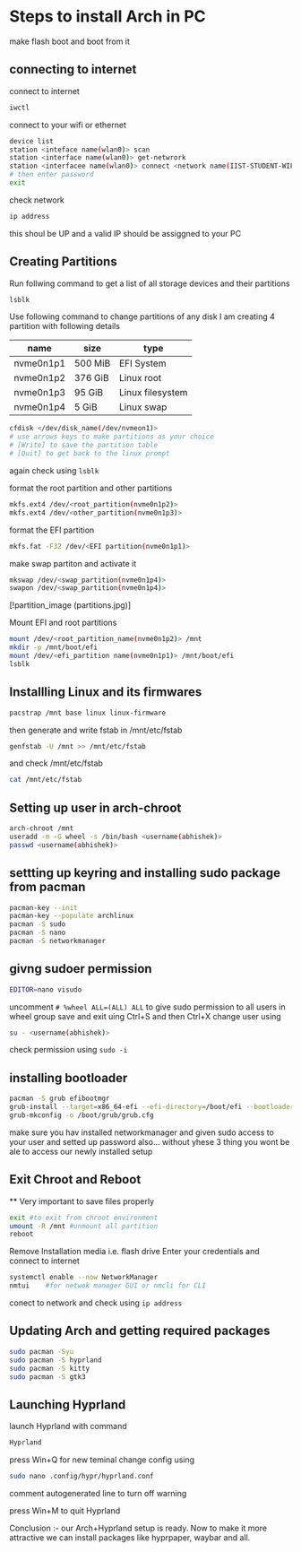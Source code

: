 # Steps to install Arch in PC
make flash boot and boot from it

## connecting to internet
connect to internet
  ```sh
  iwctl
  ```
connect to your wifi or ethernet
  ```sh
  device list
  station <inteface name(wlan0)> scan
  station <interface name(wlan0)> get-netwrork
  station <interfacee name(wlan0)> connect <network name(IIST-STUDENT-WIFI)>
  # then enter password
  exit
  ```
check network
  ```sh
  ip address
  ```
  this shoul be UP and a valid IP should be assiggned to your PC

## Creating Partitions
Run follwing command to get a list of all storage devices and their partitions
```sh
lsblk
```
Use following command to change partitions of any disk
I am creating 4 partition with following details

| name | size | type |
| --- | --- | --- |
| nvme0n1p1 | 500 MiB | EFI System | 
| nvme0n1p2 | 376 GiB | Linux root |
| nvme0n1p3 | 95  GiB | Linux filesystem |
| nvme0n1p4 | 5   GiB | Linux swap |

```sh
cfdisk </dev/disk_name(/dev/nvmeon1)>
# use arrows keys to make partitions as your choice
# [Write] to save the partition table
# [Quit] to get back to the linux prompt
```
again check using ```lsblk```

format the root partition and other partitions
```sh
mkfs.ext4 /dev/<root_partition(nvme0n1p2)>
mkfs.ext4 /dev/<other_partition(nvme0n1p3)>
```
format the EFI partition
```sh
mkfs.fat -F32 /dev/<EFI partition(nvme0n1p1)>
```
make swap partiton and activate it
```sh
mkswap /dev/<swap_partition(nvme0n1p4)>
swapon /dev/<swap_partition(nvme0n1p4)>
```

[!partition_image (partitions.jpg)]

Mount EFI and root partitions
```sh
mount /dev/<root_partition_name(nvme0n1p2)> /mnt
mkdir -p /mnt/boot/efi
mount /dev/<efi_partition name(nvme0n1p1)> /mnt/boot/efi
lsblk
``` 

## Installling Linux and its firmwares
```sh
pacstrap /mnt base linux linux-firmware
```
then generate and write fstab in /mnt/etc/fstab
```sh
genfstab -U /mnt >> /mnt/etc/fstab
```
and check /mnt/etc/fstab
```sh
cat /mnt/etc/fstab
```

## Setting up user in arch-chroot 
```sh
arch-chroot /mnt
useradd -m -G wheel -s /bin/bash <username(abhishek)>
passwd <username(abhishek)>
```
## settting up keyring and installing sudo package from pacman
```sh
pacman-key --init
pacman-key --populate archlinux
pacman -S sudo
pacman -S nano
pacman -S networkmanager
``` 

## givng sudoer permission
```sh
EDITOR=nano visudo
```
uncomment ```# %wheel ALL=(ALL) ALL``` to give sudo permission to all users in wheel group
save and exit uing Ctrl+S and then Ctrl+X 
change user using
```sh
su - <username(abhishek)>
```
check permission using ```sudo -i```

## installing bootloader
```sh
pacman -S grub efibootmgr
grub-install --target=x86_64-efi --efi-directory=/boot/efi --bootloader-id=GRUB
grub-mkconfig -o /boot/grub/grub.cfg
```

make sure you hav installed networkmanager and given sudo access to your user and setted up password also... without yhese 3 thing you wont be ale to access our newly installed setup

## Exit Chroot and Reboot
** Very important to save files properly
```sh
exit #to exit from chroot environment
umount -R /mnt #unmount all partition
reboot
```

Remove Installation media i.e. flash drive
Enter your credentials and connect to internet
```sh
systemctl enable --now NetworkManager
nmtui    #for netwok manager GUI or nmcli for CLI
```
conect to network and check using ```ip address```

## Updating Arch and getting required packages
```sh
sudo pacman -Syu
sudo pacman -S hyprland
sudo pacman -S kitty
sudo pacman -S gtk3
```

## Launching Hyprland
launch Hyprland with command
```sh
Hyprland
```

press Win+Q for new teminal
change config using
```sh
sudo nano .config/hypr/hyprland.conf
```
comment autogenerated line to turn off warning

press Win+M to quit Hyprland

Conclusion :- our Arch+Hyprland setup is ready. Now to make it more attractive we can install packages like hyprpaper, waybar and all. 
